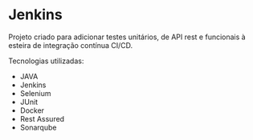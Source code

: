 # Jenkins

Projeto criado para adicionar testes unitários, de API rest e funcionais à esteira de integração contínua CI/CD.

Tecnologias utilizadas:

* JAVA
* Jenkins
* Selenium
* JUnit
* Docker
* Rest Assured 
* Sonarqube
 
